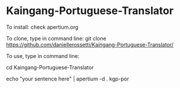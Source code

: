 # Kaingang-Portuguese-Translator

To install:
check apertium.org
  
  
To clone, type in command line:
git clone https://github.com/daniellerossetti/Kaingang-Portuguese-Translator/
  
  
To use, type in command line:

 cd Kaingang-Portuguese-Translator
 
 
 echo "your sentence here" | apertium -d . kgp-por
